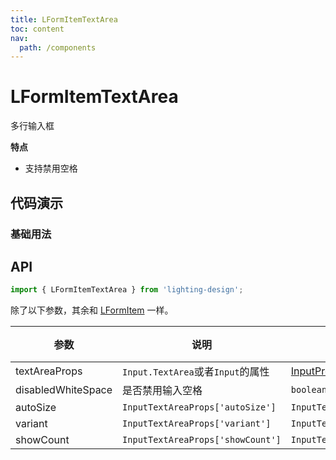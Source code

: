 ```yaml
---
title: LFormItemTextArea
toc: content
nav:
  path: /components
---
```


# LFormItemTextArea

多行输入框

**特点**

- 支持禁用空格

## 代码演示

### 基础用法

<code src='./demos/demo.tsx'></code>

## API

```ts
import { LFormItemTextArea } from 'lighting-design';
```

除了以下参数，其余和 [LFormItem](/components/form-item#api) 一样。

| 参数               | 说明                              | 类型                                                                                     | 默认值  |
| ------------------ | --------------------------------- | ---------------------------------------------------------------------------------------- | ------- |
| textAreaProps      | `Input.TextArea`或者`Input`的属性 | [InputProps \| InputTextAreaProps](https://ant.design/components/input-cn#inputtextarea) | `-`     |
| disabledWhiteSpace | 是否禁用输入空格                  | `boolean`                                                                                | `false` |
| autoSize           | `InputTextAreaProps['autoSize']`  | `InputTextAreaProps['autoSize']`                                                         | `-`     |
| variant            | `InputTextAreaProps['variant']`   | `InputTextAreaProps['variant']`                                                          | `-`     |
| showCount          | `InputTextAreaProps['showCount']` | `InputTextAreaProps['showCount']`                                                        | `-`     |
